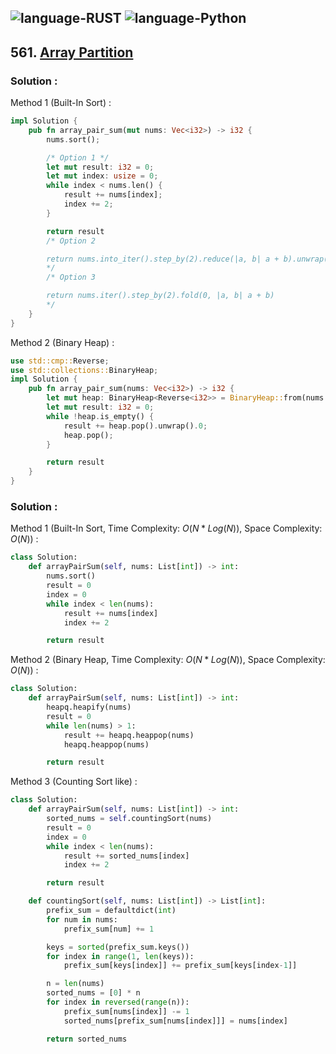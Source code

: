 ![language-RUST](https://img.shields.io/badge/RUST-8d4004?style=for-the-badge&logo=RUST)
![language-Python](https://img.shields.io/badge/Python-ffd43b?style=for-the-badge&logo=PYTHON)
---

## 561. [Array Partition](https://leetcode.com/problems/array-partition)

### Solution :

Method 1 (Built-In Sort) :
```rust
impl Solution {
    pub fn array_pair_sum(mut nums: Vec<i32>) -> i32 {
        nums.sort();

        /* Option 1 */
        let mut result: i32 = 0;
        let mut index: usize = 0;
        while index < nums.len() {
            result += nums[index];
            index += 2;
        }

        return result
        /* Option 2

        return nums.into_iter().step_by(2).reduce(|a, b| a + b).unwrap()
        */
        /* Option 3

        return nums.iter().step_by(2).fold(0, |a, b| a + b)
        */
    }
}
```

Method 2 (Binary Heap) :
```rust
use std::cmp::Reverse;
use std::collections::BinaryHeap;
impl Solution {
    pub fn array_pair_sum(nums: Vec<i32>) -> i32 {
        let mut heap: BinaryHeap<Reverse<i32>> = BinaryHeap::from(nums.iter().map(|&value| Reverse(value)).collect::<Vec<Reverse<i32>>>());
        let mut result: i32 = 0;
        while !heap.is_empty() {
            result += heap.pop().unwrap().0;
            heap.pop();
        }

        return result
    }
}
```

### Solution :

Method 1 (Built-In Sort, Time Complexity: $O(N*Log(N))$, Space Complexity: $O(N)$) :
```python
class Solution:
    def arrayPairSum(self, nums: List[int]) -> int:
        nums.sort()
        result = 0
        index = 0
        while index < len(nums):
            result += nums[index]
            index += 2

        return result
```

Method 2 (Binary Heap, Time Complexity: $O(N*Log(N))$, Space Complexity: $O(N)$) :
```python
class Solution:
    def arrayPairSum(self, nums: List[int]) -> int:
        heapq.heapify(nums)
        result = 0
        while len(nums) > 1:
            result += heapq.heappop(nums)
            heapq.heappop(nums)

        return result
```

Method 3 (Counting Sort like) :
```python
class Solution:
    def arrayPairSum(self, nums: List[int]) -> int:
        sorted_nums = self.countingSort(nums)
        result = 0
        index = 0
        while index < len(nums):
            result += sorted_nums[index]
            index += 2

        return result

    def countingSort(self, nums: List[int]) -> List[int]:
        prefix_sum = defaultdict(int)
        for num in nums:
            prefix_sum[num] += 1

        keys = sorted(prefix_sum.keys())
        for index in range(1, len(keys)):
            prefix_sum[keys[index]] += prefix_sum[keys[index-1]]

        n = len(nums)
        sorted_nums = [0] * n
        for index in reversed(range(n)):
            prefix_sum[nums[index]] -= 1
            sorted_nums[prefix_sum[nums[index]]] = nums[index]

        return sorted_nums
```
